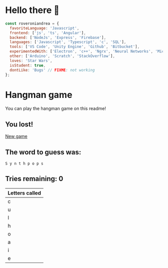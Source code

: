 # Hello there 👋

```javascript
const roveroniandrea = {
  favoriteLanguage: 'Javascript',
  frontend: ['js', 'ts', 'Angular'],
  backend: ['NodeJs', 'Express', 'Firebase'],
  languages: ['Javascript', 'Typescript', 'c', 'SQL'],
  tools: ['VS Code', 'Unity Engine', 'Github', 'Bitbucket'],
  experimentedWith: ['Electron', 'c++', 'Ngrx', 'Neural Networks', 'Microsoft Q#', 'F#', 'Markdown'],
  other: ['Arduino', 'Scratch', 'StackOverflow'],
  loves: 'Star Wars',
  isStudent: true,
  dontLike: 'Bugs' // FIXME: not working
};
```

# Hangman game

You can play the hangman game on this readme!

<!--GAME-->
## You lost!
[New game](https:&#x2F;&#x2F;github.com&#x2F;roveroniandrea&#x2F;roveroniandrea&#x2F;issues&#x2F;new?title&#x3D;hangman%7Cnew-game&amp;body&#x3D;Just+push+%27Submit+new+issue%27+without+editing+the+title.+The+README+will+be+updated+after+approximately+30+seconds.)

## The word to guess was:
```
S y n t h p o p s
```
## Tries remaining: 0

| Letters called |
| -----------    |
|       c        |
|       u        |
|       l        |
|       h        |
|       o        |
|       a        |
|       i        |
|       e        |
<!--DATAeyJ3b3JkIjoic3ludGhwb3BzIiwiZ3Vlc3NlZCI6WzEsMSwxLDEsMSwxLDEsMSwxXSwidHJpZXNSZW1haW5pbmciOjAsImxldHRlcnNDYWxsZWQiOlsiYyIsInUiLCJsIiwiaCIsIm8iLCJhIiwiaSIsImUiXX0=DATA-->